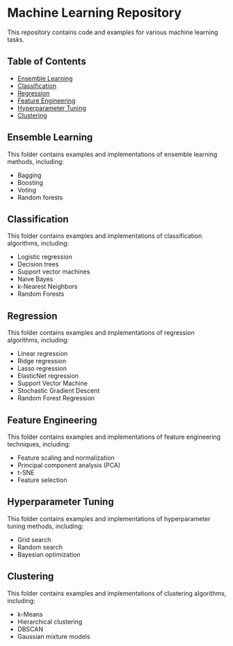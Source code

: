 # Machine Learning Repository

This repository contains code and examples for various machine learning tasks.

## Table of Contents

- [Ensemble Learning](#ensemble-learning)
- [Classification](#classification)
- [Regression](#regression)
- [Feature Engineering](#feature-engineering)
- [Hyperparameter Tuning](#hyperparameter-tuning)
- [Clustering](#clustering)

## Ensemble Learning

This folder contains examples and implementations of ensemble learning methods, including:

- Bagging
- Boosting
- Voting
- Random forests

## Classification

This folder contains examples and implementations of classification algorithms, including:

- Logistic regression
- Decision trees
- Support vector machines
- Naive Bayes
- k-Nearest Neighbors
- Random Forests

## Regression

This folder contains examples and implementations of regression algorithms, including:

- Linear regression
- Ridge regression
- Lasso regression
- ElasticNet regression
- Support Vector Machine
- Stochastic Gradient Descent
-  Random Forest Regression

## Feature Engineering

This folder contains examples and implementations of feature engineering techniques, including:

- Feature scaling and normalization
- Principal component analysis (PCA)
- t-SNE
- Feature selection

## Hyperparameter Tuning

This folder contains examples and implementations of hyperparameter tuning methods, including:

- Grid search
- Random search
- Bayesian optimization

## Clustering

This folder contains examples and implementations of clustering algorithms, including:

- k-Means
- Hierarchical clustering
- DBSCAN
- Gaussian mixture models
